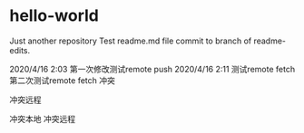 # hello-world
Just another repository
Test readme.md file commit to branch of readme-edits.

2020/4/16 2:03 第一次修改测试remote push
2020/4/16 2:11 测试remote fetch
第二次测试remote fetch
冲突

冲突远程

冲突本地
冲突远程
